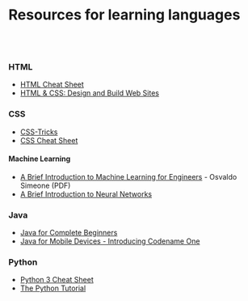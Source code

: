 # Resources for learning languages
<br><br>

### HTML

- [HTML Cheat Sheet](https://digital.com/tools/html-cheatsheet/)
- [HTML & CSS: Design and Build Web Sites](https://wtf.tw/ref/duckett.pdf)

### CSS

- [CSS-Tricks](https://css-tricks.com/)
- [CSS Cheat Sheet](https://htmlcheatsheet.com/css/)


#### Machine Learning

-  [A Brief Introduction to Machine Learning for Engineers](https://arxiv.org/pdf/1709.02840.pdf) - Osvaldo Simeone (PDF)
-  [A Brief Introduction to Neural Networks](http://www.dkriesel.com/en/science/neural_networks)

### Java

- [Java for Complete Beginners](http://courses.caveofprogramming.com/courses/java-for-complete-beginners)
- [Java for Mobile Devices - Introducing Codename One](https://codenameone.teachable.com/p/java-for-mobile-devices-introducing-codename-one)

### Python

- [Python 3 Cheat Sheet](https://perso.limsi.fr/pointal/_media/python:cours:mementopython3-english.pdf)
- [The Python Tutorial](https://docs.python.org/3/tutorial/index.html)
